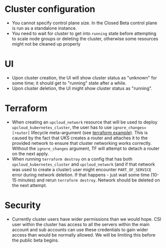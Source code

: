 # Cluster configuration

- You cannot specify control plane size. In the Closed Beta control plane is run as a standalone instance.
- You need to wait for cluster to get into `running` state before attempting to scale node groups or deleting the cluster, otherwise some resources might not be cleaned up properly

# UI

- Upon cluster creation, the UI will show cluster status as "unknown" for some time; it should get to "running" state after a while.
- Upon cluster deletion, the UI might show cluster status as "running".

# Terraform

- When creating an `upcloud_network` resource that will be used to deploy `upcloud_kubernetes_cluster`, the user has to use `ignore_changes=[router]` lifecycle meta-argument (see [terraform example](terraform/main.tf)). This is caused by the fact that UKS creates a router and attaches it to the provided network to ensure that cluster networking works correctly. Without the `ignore_changes` argument, TF will attempt to detach a router on the next apply.
- When running `terraform destroy` on a config that has both `upcloud_kubernetes_cluster` and `upcloud_network` (and if that network was used to create a cluster) user might encounter `PART_OF_SERVICE` error during network deletion. If that happens - just wait some time (10-15 minutes) and rerun `terraform destroy`. Network should be deleted on the next attempt.

# Security

- Currently cluster users have wider permissions than we would hope. CSI user within the cluster has access to all the servers within the main account and sub accounts can use these credentials to gain wider access than would be normally allowed. We will be limiting this before the public beta begins.
